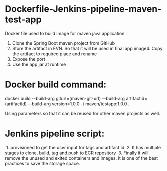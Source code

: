 # Dockerfile-Jenkins-pipeline-maven-test-app
Docker file used to build image for maven java application
1. Clone the Spring Boot maven project from GitHub
2. Store the artifact in EVN. So that it will be used in final app image4. Copy the artifact to required place and rename
3. Expose the port
4. Use the app jar at runtime

Docker build command:
=====================

docker build --build-arg giturl=(maven-git-url) --build-arg artifactid=(artifactId) --build-arg version=1.0.0 -t maven/testapp:1.0.0 .

Using parameters so that it can be reused for other maven projects as well.

Jenkins pipeline script:
========================
 1. provisioned to get the user input for tags and artifact id
 2. It has multiple stages to clone, build, tag and push to ECR repository
 3. Finally it will remove the unused and exited containers and images. It is one of the best practices to save the storage space.